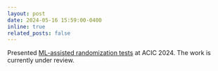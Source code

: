 ```yaml
---
layout: post
date: 2024-05-16 15:59:00-0400
inline: true
related_posts: false
---
```


Presented [ML-assisted randomization tests](https://jungholeestat.github.io/assets/pdf/poster_ml_assisted.pdf) at ACIC 2024. The work is currently under review.
